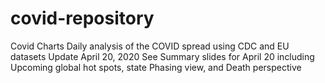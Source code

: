 # covid-repository
Covid Charts
Daily analysis of the COVID spread using CDC and EU datasets
Update April 20, 2020
See Summary slides for April 20 including Upcoming global hot spots, state Phasing view, and Death perspective
